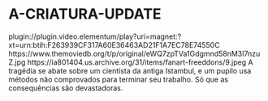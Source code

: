 # A-CRIATURA-UPDATE

<item>
<title>[COLOR silver][B] A CRIATURA 1º TEMPORADA [/COLOR][/B][COLOR yellow]  FULL HD  [B][/COLOR][/B]</title>
<link>plugin://plugin.video.elementum/play?uri=magnet:?xt=urn:btih:F263939CF317A60E36463AD21F1A7EC78E74550C</link>
<thumbnail>https://www.themoviedb.org/t/p/original/eWQ7zpTVa1Gdgmnd58nM3I7nzuZ.jpg</thumbnail>
<fanart>https://ia801404.us.archive.org/31/items/fanart-freeddons/9.jpeg</fanart>
<info>A tragédia se abate sobre um cientista da antiga Istambul, e um pupilo usa métodos não comprovados para terminar seu trabalho. Só que as consequências são devastadoras.</info>
</item>
